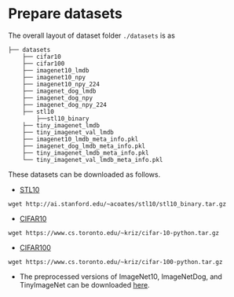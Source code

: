 # Prepare datasets

The overall layout of dataset folder ```./datasets``` is as

    ├── datasets   
        ├── cifar10                   
        ├── cifar100                    
        ├── imagenet10_lmdb
        ├── imagenet10_npy
        ├── imagenet10_npy_224 
        ├── imagenet_dog_lmdb
        ├── imagenet_dog_npy
        ├── imagenet_dog_npy_224
        ├── stl10
            ├──stl10_binary               
        ├── tiny_imagenet_lmdb
        ├── tiny_imagenet_val_lmdb
        ├── imagenet10_lmdb_meta_info.pkl
        ├── imagenet_dog_lmdb_meta_info.pkl
        ├── tiny_imagenet_lmdb_meta_info.pkl
        └── tiny_imagenet_val_lmdb_meta_info.pkl
        
These datasets can be downloaded as follows.
- [STL10](https://cs.stanford.edu/~acoates/stl10/)
```shell script
wget http://ai.stanford.edu/~acoates/stl10/stl10_binary.tar.gz
```
- [CIFAR10](https://www.cs.toronto.edu/~kriz/cifar.html)
```shell script
wget https://www.cs.toronto.edu/~kriz/cifar-10-python.tar.gz
```
- [CIFAR100](https://www.cs.toronto.edu/~kriz/cifar.html)
```shell script
wget https://www.cs.toronto.edu/~kriz/cifar-100-python.tar.gz
```
- The preprocessed versions of ImageNet10, ImageNetDog, and TinyImageNet can be downloaded [here](https://drive.google.com/file/d/154iP-M04oEB2TiieklPkVLU2mKO-2dKc/view?usp=sharing).
